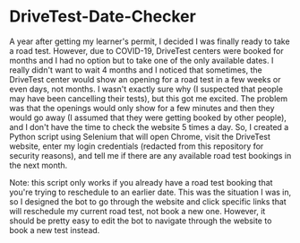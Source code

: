 # DriveTest-Date-Checker
A year after getting my learner's permit, I decided I was finally ready to take a road test. However, due to COVID-19, DriveTest centers were booked for months and I had no option but to take one of the only available dates. I really didn't want to wait 4 months and I noticed that sometimes, the DriveTest center would show an opening for a road test in a few weeks or even days, not months. I wasn't exactly sure why (I suspected that people may have been cancelling their tests), but this got me excited. The problem was that the openings would only show for a few minutes and then they would go away (I assumed that they were getting booked by other people), and I don't have the time to check the website 5 times a day. So, I created a Python script using Selenium that will open Chrome, visit the DriveTest website, enter my login credentials (redacted from this repository for security reasons), and tell me if there are any available road test bookings in the next month.

Note: this script only works if you already have a road test booking that you're trying to reschedule to an earlier date. This was the situation I was in, so I designed the bot to go through the website and click specific links that will reschedule my current road test, not book a new one. However, it should be pretty easy to edit the bot to navigate through the website to book a new test instead.
